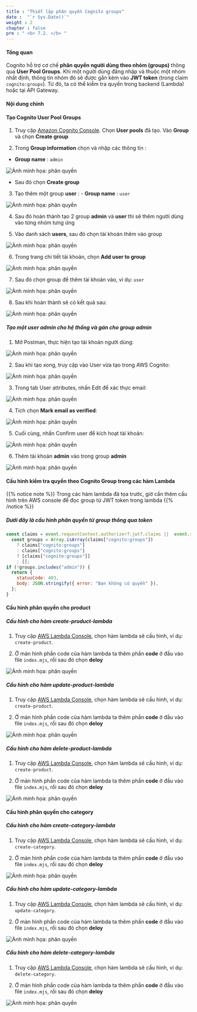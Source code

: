 ```yaml
---
title : "Thiết lập phân quyền Cognito groups"
date :  "`r Sys.Date()`" 
weight : 2
chapter : false
pre : " <b> 7.2. </b> "
---
```



#### Tổng quan

Cognito hỗ trợ cơ chế **phân quyền người dùng theo nhóm (groups)** thông qua **User Pool Groups**. Khi một người dùng đăng nhập và thuộc một nhóm nhất định, thông tin nhóm đó sẽ được gắn kèm vào **JWT token** (trong claim `cognito:groups`). Từ đó, ta có thể kiểm tra quyền trong backend (Lambda) hoặc tại API Gateway.

#### Nội dung chính

#### **Tạo Cognito User Pool Groups**


1. Truy cập [Amazon Cognito Console](https://console.aws.amazon.com/cognito/home). Chọn **User pools** đã tạo. Vào **Group** và chọn **Create group**

2. Trong **Group information** chọn và nhập các thông tin :

- **Group name** : `admin`

![Ảnh minh họa: phân quyền](/images/7-authentication-and-authorization/7.2-authorization-with-cognito-groups/02.png)

- Sau đó chọn **Create group**

3. Tạo thêm một group **user** : - **Group name** : `user`

![Ảnh minh họa: phân quyền](/images/7-authentication-and-authorization/7.2-authorization-with-cognito-groups/03.png)

4. Sau đó hoàn thành tạo 2 group **admin** và **user** thì sẽ thêm người dùng  vào từng nhóm tưng ứng

5. Vào danh sách **users**, sau đó chọn tài khoản thêm vào group

![Ảnh minh họa: phân quyền](/images/7-authentication-and-authorization/7.2-authorization-with-cognito-groups/03-01.png)

6. Trong trang chi tiết tài khoản, chọn **Add user to group**

![Ảnh minh họa: phân quyền](/images/7-authentication-and-authorization/7.2-authorization-with-cognito-groups/04.png)

7. Sau đó chọn group để thêm tài khoản vào, ví dụ: `user`

![Ảnh minh họa: phân quyền](/images/7-authentication-and-authorization/7.2-authorization-with-cognito-groups/05.png)

8. Sau khi hoàn thành sẽ có kết quả sau:

![Ảnh minh họa: phân quyền](/images/7-authentication-and-authorization/7.2-authorization-with-cognito-groups/06.png)

##### Tạo một user admin cho hệ thống và gán cho group admin


1. Mở Postman, thực hiện tạo tài khoản người dùng:

![Ảnh minh họa: phân quyền](/images/7-authentication-and-authorization/7.2-authorization-with-cognito-groups/07.png)

2. Sau khi tạo xong, truy cập vào User vừa tạo trong AWS Cognito:

![Ảnh minh họa: phân quyền](/images/7-authentication-and-authorization/7.2-authorization-with-cognito-groups/08.png)

3. Trong tab User attributes, nhấn Edit để xác thực email:

![Ảnh minh họa: phân quyền](/images/7-authentication-and-authorization/7.2-authorization-with-cognito-groups/09.png)

4. Tích chọn **Mark email as verified**:

![Ảnh minh họa: phân quyền](/images/7-authentication-and-authorization/7.2-authorization-with-cognito-groups/10.png)

5. Cuối cùng, nhấn Confirm user để kích hoạt tài khoản:

![Ảnh minh họa: phân quyền](/images/7-authentication-and-authorization/7.2-authorization-with-cognito-groups/11.png)

6. Thêm tài khoản **admin** vào trong group **admin**

![Ảnh minh họa: phân quyền](/images/7-authentication-and-authorization/7.2-authorization-with-cognito-groups/12.png)


#### **Cấu hình kiểm tra quyền theo Cognito Group trong các hàm Lambda**

{{% notice note %}}
Trong các hàm lambda đã tọa trước, giờ cần thêm cấu hình trên AWS console để đọc group từ JWT token trong lambda
{{% /notice %}}

##### **Dưới đây là cấu hình phân quyền từ group thông qua token**

```js
const claims = event.requestContext.authorizer?.jwt?.claims ||  event.requestContext.authorizer?.claims || {};  
  const groups = Array.isArray(claims["cognito:groups"])
    ? claims["cognito:groups"]
    : claims["cognito:groups"]
    ? [claims["cognito:groups"]]
    : [];
if (!groups.includes("admin")) {
  return {
    statusCode: 403,
    body: JSON.stringify({ error: "Bạn không có quyền" }),
  };
}
```

#### Cấu hình phân quyền cho product 

##### **Cấu hình cho hàm create-product-lambda**

1. Truy cập [AWS Lambda Console](https://console.aws.amazon.com/lambda/home), chọn hàm lambda sẽ cấu hình, ví dụ: `create-product`.


2. Ở màn hình phần code của hàm lambda ta thêm phần **code** ở đầu vào file `index.mjs`, rồi sau đó chọn **deloy**

![Ảnh minh họa: phân quyền](/images/7-authentication-and-authorization/7.2-authorization-with-cognito-groups/18.png)

##### **Cấu hình cho hàm update-product-lambda**

1. Truy cập [AWS Lambda Console](https://console.aws.amazon.com/lambda/home), chọn hàm lambda sẽ cấu hình, ví dụ: `create-product`.


2. Ở màn hình phần code của hàm lambda ta thêm phần **code** ở đầu vào file `index.mjs`, rồi sau đó chọn **deloy**

![Ảnh minh họa: phân quyền](/images/7-authentication-and-authorization/7.2-authorization-with-cognito-groups/19.png)

##### **Cấu hình cho hàm delete-product-lambda**

1. Truy cập [AWS Lambda Console](https://console.aws.amazon.com/lambda/home), chọn hàm lambda sẽ cấu hình, ví dụ: `create-product`.


2. Ở màn hình phần code của hàm lambda ta thêm phần **code** ở đầu vào file `index.mjs`, rồi sau đó chọn **deloy**

![Ảnh minh họa: phân quyền](/images/7-authentication-and-authorization/7.2-authorization-with-cognito-groups/20.png)

#### Cấu hình phân quyền cho category 

##### **Cấu hình cho hàm create-category-lambda**

1. Truy cập [AWS Lambda Console](https://console.aws.amazon.com/lambda/home), chọn hàm lambda sẽ cấu hình, ví dụ: `create-category`.


2. Ở màn hình phần code của hàm lambda ta thêm phần **code** ở đầu vào file `index.mjs`, rồi sau đó chọn **deloy**

![Ảnh minh họa: phân quyền](/images/7-authentication-and-authorization/7.2-authorization-with-cognito-groups/21.png)

##### **Cấu hình cho hàm update-category-lambda**

1. Truy cập [AWS Lambda Console](https://console.aws.amazon.com/lambda/home), chọn hàm lambda sẽ cấu hình, ví dụ: `update-category`.


2. Ở màn hình phần code của hàm lambda ta thêm phần **code** ở đầu vào file `index.mjs`, rồi sau đó chọn **deloy**

![Ảnh minh họa: phân quyền](/images/7-authentication-and-authorization/7.2-authorization-with-cognito-groups/22.png)

##### **Cấu hình cho hàm delete-category-lambda**

1. Truy cập [AWS Lambda Console](https://console.aws.amazon.com/lambda/home), chọn hàm lambda sẽ cấu hình, ví dụ: `delete-category`.


2. Ở màn hình phần code của hàm lambda ta thêm phần **code** ở đầu vào file `index.mjs`, rồi sau đó chọn **deloy**

![Ảnh minh họa: phân quyền](/images/7-authentication-and-authorization/7.2-authorization-with-cognito-groups/23.png)
